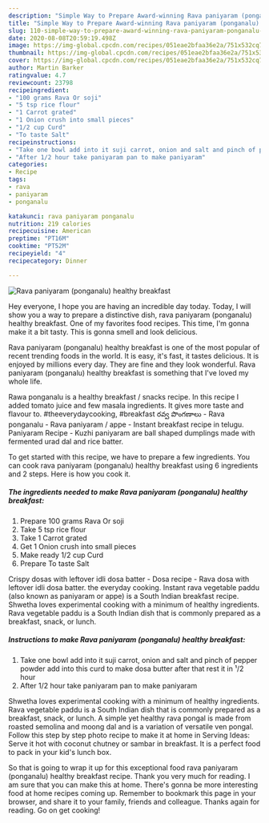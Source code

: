 ```yaml
---
description: "Simple Way to Prepare Award-winning Rava paniyaram (ponganalu) healthy breakfast"
title: "Simple Way to Prepare Award-winning Rava paniyaram (ponganalu) healthy breakfast"
slug: 110-simple-way-to-prepare-award-winning-rava-paniyaram-ponganalu-healthy-breakfast
date: 2020-08-08T20:59:19.498Z
image: https://img-global.cpcdn.com/recipes/051eae2bfaa36e2a/751x532cq70/rava-paniyaram-ponganalu-healthy-breakfast-recipe-main-photo.jpg
thumbnail: https://img-global.cpcdn.com/recipes/051eae2bfaa36e2a/751x532cq70/rava-paniyaram-ponganalu-healthy-breakfast-recipe-main-photo.jpg
cover: https://img-global.cpcdn.com/recipes/051eae2bfaa36e2a/751x532cq70/rava-paniyaram-ponganalu-healthy-breakfast-recipe-main-photo.jpg
author: Martin Barker
ratingvalue: 4.7
reviewcount: 23798
recipeingredient:
- "100 grams Rava Or soji"
- "5 tsp rice flour"
- "1 Carrot grated"
- "1 Onion crush into small pieces"
- "1/2 cup Curd"
- "To taste Salt"
recipeinstructions:
- "Take one bowl add into it suji carrot, onion and salt and pinch of pepper powder add into this curd to make dosa butter after that rest it in ¹/2 hour"
- "After 1/2 hour take paniyaram pan to make paniyaram"
categories:
- Recipe
tags:
- rava
- paniyaram
- ponganalu

katakunci: rava paniyaram ponganalu 
nutrition: 219 calories
recipecuisine: American
preptime: "PT16M"
cooktime: "PT52M"
recipeyield: "4"
recipecategory: Dinner

---
```



![Rava paniyaram (ponganalu) healthy breakfast](https://img-global.cpcdn.com/recipes/051eae2bfaa36e2a/751x532cq70/rava-paniyaram-ponganalu-healthy-breakfast-recipe-main-photo.jpg)

Hey everyone, I hope you are having an incredible day today. Today, I will show you a way to prepare a distinctive dish, rava paniyaram (ponganalu) healthy breakfast. One of my favorites food recipes. This time, I'm gonna make it a bit tasty. This is gonna smell and look delicious.

Rava paniyaram (ponganalu) healthy breakfast is one of the most popular of recent trending foods in the world. It is easy, it's fast, it tastes delicious. It is enjoyed by millions every day. They are fine and they look wonderful. Rava paniyaram (ponganalu) healthy breakfast is something that I've loved my whole life.

Rawa ponganalu is a healthy breakfast / snacks recipe. In this recipe I added tomato juice and few masala ingredients. It gives more taste and flavour to. #theeverydaycooking, #breakfast రవ్వ పొంగణాలు - Rava ponganalu - Rava paniyaram / appe - Instant breakfast recipe in telugu. Paniyaram Recipe - Kuzhi paniyaram are ball shaped dumplings made with fermented urad dal and rice batter.


To get started with this recipe, we have to prepare a few ingredients. You can cook rava paniyaram (ponganalu) healthy breakfast using 6 ingredients and 2 steps. Here is how you cook it.

<!--inarticleads1-->

##### The ingredients needed to make Rava paniyaram (ponganalu) healthy breakfast:

1. Prepare 100 grams Rava Or soji
1. Take 5 tsp rice flour
1. Take 1 Carrot grated
1. Get 1 Onion crush into small pieces
1. Make ready 1/2 cup Curd
1. Prepare To taste Salt


Crispy dosas with leftover idli dosa batter - Dosa recipe - Rava dosa with leftover idli dosa batter. the everyday cooking. Instant rava vegetable paddu (also known as paniyaram or appe) is a South Indian breakfast recipe. Shwetha loves experimental cooking with a minimum of healthy ingredients. Rava vegetable paddu is a South Indian dish that is commonly prepared as a breakfast, snack, or lunch. 

<!--inarticleads2-->

##### Instructions to make Rava paniyaram (ponganalu) healthy breakfast:

1. Take one bowl add into it suji carrot, onion and salt and pinch of pepper powder add into this curd to make dosa butter after that rest it in ¹/2 hour
1. After 1/2 hour take paniyaram pan to make paniyaram


Shwetha loves experimental cooking with a minimum of healthy ingredients. Rava vegetable paddu is a South Indian dish that is commonly prepared as a breakfast, snack, or lunch. A simple yet healthy rava pongal is made from roasted semolina and moong dal and is a variation of versatile ven pongal. Follow this step by step photo recipe to make it at home in Serving Ideas: Serve it hot with coconut chutney or sambar in breakfast. It is a perfect food to pack in your kid&#39;s lunch box. 

So that is going to wrap it up for this exceptional food rava paniyaram (ponganalu) healthy breakfast recipe. Thank you very much for reading. I am sure that you can make this at home. There's gonna be more interesting food at home recipes coming up. Remember to bookmark this page in your browser, and share it to your family, friends and colleague. Thanks again for reading. Go on get cooking!
